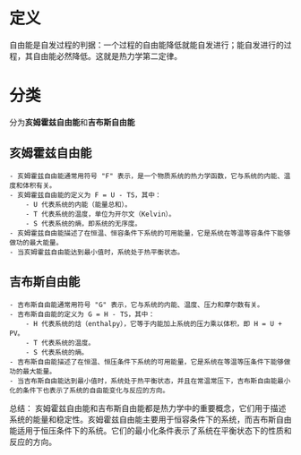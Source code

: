 # 定义
自由能是自发过程的判据：一个过程的自由能降低就能自发进行；能自发进行的过程，其自由能必然降低。这就是热力学第二定律。

# 分类

分为**亥姆霍兹自由能**和**吉布斯自由能**


## **亥姆霍兹自由能**
    
    - 亥姆霍兹自由能通常用符号 "F" 表示，是一个物质系统的热力学函数，它与系统的内能、温度和体积有关。
    - 亥姆霍兹自由能的定义为 F = U - TS，其中：
        - U 代表系统的内能（能量总和）。
        - T 代表系统的温度，单位为开尔文（Kelvin）。
        - S 代表系统的熵，即系统的无序度。
    - 亥姆霍兹自由能描述了在恒温、恒容条件下系统的可用能量，它是系统在等温等容条件下能够做功的最大能量。
    - 当亥姆霍兹自由能达到最小值时，系统处于热平衡状态。
## **吉布斯自由能**
    
    - 吉布斯自由能通常用符号 "G" 表示，它与系统的内能、温度、压力和摩尔数有关。
    - 吉布斯自由能的定义为 G = H - TS，其中：
        - H 代表系统的焓（enthalpy），它等于内能加上系统的压力乘以体积，即 H = U + PV。
        - T 代表系统的温度。
        - S 代表系统的熵。
    - 吉布斯自由能描述了在恒温、恒压条件下系统的可用能量，它是系统在等温等压条件下能够做功的最大能量。
    - 当吉布斯自由能达到最小值时，系统处于热平衡状态，并且在常温常压下，吉布斯自由能最小化的条件下也表示了系统的自由能变化与反应的方向。

总结： 亥姆霍兹自由能和吉布斯自由能都是热力学中的重要概念，它们用于描述系统的能量和稳定性。亥姆霍兹自由能主要用于恒容条件下的系统，而吉布斯自由能适用于恒压条件下的系统。它们的最小化条件表示了系统在平衡状态下的性质和反应的方向。